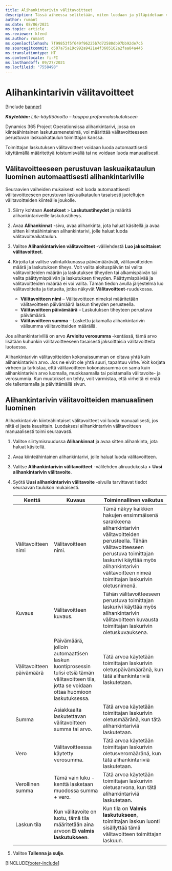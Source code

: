 ```yaml
---
title: Alihankintarivin välitavoitteet
description: Tässä aiheessa selitetään, miten luodaan ja ylläpidetaan välitavoitteeseen perustuvaa laskuaikataulua toimittajan kanssa tehdyssä alihankinnassa.
author: rumant
ms.date: 08/06/2021
ms.topic: article
ms.reviewer: kfend
ms.author: rumant
ms.openlocfilehash: 7f99853f5f649f96225b7d72580db97bb92de7c5
ms.sourcegitcommit: d507a75a19c992a9421e4f3605162a2faa84a445
ms.translationtype: HT
ms.contentlocale: fi-FI
ms.lasthandoff: 09/27/2021
ms.locfileid: "7558498"
---
```

# <a name="subcontract-line-milestones"></a>Alihankintarivin välitavoitteet

[!include [banner](../../includes/dataverse-preview.md)]

_**Käytetään:** Lite-käyttöönotto – kauppa proformalaskutukseen_

Dynamics 365 Project Operationsissa alihankintarivi, jossa on kiinteähintainen laskutusmenetelmä, voi määrittää välitavoitteeseen perustuvan laskuaikataulun toimittajan kanssa.

Toimittajan laskutuksen välitavoitteet voidaan luoda automaattisesti käyttämällä määritettyä toistumisväliä tai ne voidaan luoda manuaalisesti.

## <a name="automatically-create-a-milestone-based-invoice-schedule-for-a-subcontract-line"></a>Välitavoitteeseen perustuvan laskuaikataulun luominen automaattisesti alihankintariville

Seuraavien vaiheiden mukaisesti voit luoda automaattisesti välitavoitteeseen perustuvan laskuaikataulun tasaisesti jaoteltujen välitavoitteiden kiinteälle joukolle.

1. Siirry kohtaan **Asetukset** > **Laskutustiheydet** ja määritä alihankintariveille laskutustiheys.
2. Avaa **Alihankinnat** -sivu, avaa alihankinta, jota haluat käsitellä ja avaa sitten kiinteähintainen alihankintarivi, jolle haluat luoda välitavoiteaikataulun.
3. Valitse **Alihankintarivien välitavoitteet** -välilehdestä **Luo jaksoittaiset välitavoitteet**.
4. Kirjoita tai valitse valintaikkunassa päivämääräväli, välitavoitteiden määrä ja laskutuksen tiheys. Voit valita aloituspäivän tai valita välitavoitteiden määrän ja laskutuksen tiheyden tai alkamispäivän tai valita päättymispäivän ja laskutuksen tiheyden. Päättymispäivää ja välitavoitteiden määrää ei voi valita.
Tämän tiedon avulla järjestelmä luo välitavoitteita ja tietueita, jotka näkyvät **Välitavoitteet**-ruudukossa.

   - **Välitavoitteen nimi** – Välitavoitteen nimeksi määritetään välitavoitteen päivämäärä laskun tiheyden perusteella.
   - **Välitavoitteen päivämäärä** – Laskutuksen tiheyteen perustuva päivämäärä.
   - **Välitavoitteen summa** – Laskettu jakamalla alihankintarivin välisumma välitavoitteiden määrällä.

Jos alihankintarivillä on arvo **Arvioitu verosumma** -kentässä, tämä arvo lisätään kuhunkin välitavoitteeseen tasaisesti jaksoittaisia välitavoitteita luotaessa.

Alihankintarivin välitavoitteiden kokonaissumman on oltava yhtä kuin alihankintarivin arvo. Jos ne eivät ole yhtä suuri, tapahtuu virhe. Voit korjata virheen ja tarkistaa, että välitavoitteen kokonaissumma on sama kuin alihankintarivin arvo luomalla, muokkaamalla tai poistamalla välitavoite- ja verosummia. Kun muutokset on tehty, voit varmistaa, että virheitä ei enää ole tallentamalla ja päivittämällä sivun.

## <a name="manually-create-subcontract-line-milestones"></a>Alihankintarivin välitavoitteiden manuaalinen luominen

Alihankintarivin kiinteähintaiset välitavoitteet voi luoda manuaalisesti, jos niitä ei jaeta kausittain. Luodaksesi alihankintarivin välitavoitteen manuaalisesti toimi seuraavasti.

1. Valitse siirtymisruudussa **Alihankinnat** ja avaa sitten alihankinta, jota haluat käsitellä.
2. Avaa kiinteähintainen alihankintarivi, jolle haluat luoda välitavoitteen.
3. Valitse **Alihankintarivin välitavoitteet** -välilehden aliruudukosta **+ Uusi alihankintarivin välitavoite**.
4. Syötä **Uusi alihankintarivin välitavoite** -sivulla tarvittavat tiedot seuraavan taulukon mukaisesti.

    | Kenttä | Kuvaus |Toiminnallinen vaikutus|
    | --- | --- |----------------------|
    | Välitavoitteen nimi | Välitavoitteen nimi. |Tämä näkyy kaikkien hakujen ensimmäisenä sarakkeena alihankintarivin välitavoitteiden perusteella. Tähän välitavoitteeseen perustuva toimittajan laskurivi käyttää myös alihankintarivin välitavoitteen nimeä toimittajan laskurivin oletusnimenä.|
    | Kuvaus | Välitavoitteen kuvaus. |Tähän välitavoitteeseen perustuva toimittajan laskurivi käyttää myös alihankintarivin välitavoitteen kuvausta toimittajan laskurivin oletuskuvauksena.|
    | Välitavoitteen päivämäärä | Päivämäärä, jolloin automaattisen laskun luontiprosessin tulisi etsiä tämän välitavoitteen tila, jotta se voidaan ottaa huomioon laskutuksessa.| Tätä arvoa käytetään toimittajan laskurivin oletuspäivämääränä, kun tätä alihankintariviä laskutetaan. |
    | Summa | Asiakkaalta laskutettavan välitavoitteen summa tai arvo. |Tätä arvoa käytetään toimittajan laskurivin oletusmääränä, kun tätä alihankintariviä laskutetaan. |
    | Vero | Välitavoitteessa käytetty verosumma.| Tätä arvoa käytetään toimittajan laskurivin oletusveromääränä, kun tätä alihankintariviä laskutetaan. |
    | Verollinen summa | Tämä vain luku -kenttä lasketaan muodossa summa + vero.|Tätä arvoa käytetään toimittajan laskurivin oletusarvona, kun tätä alihankintariviä laskutetaan. |
    | Laskun tila | Kun välitavoite on luotu, tämä tila määritetään aina arvoon **Ei valmis laskutukseen**.|  Kun tila on **Valmis laskutukseen**, toimittajan laskun luonti sisällyttää tämä välitavoitteen toimittajan laskuun. |

5. Valitse **Tallenna ja sulje**.


[!INCLUDE[footer-include](../../includes/footer-banner.md)]
